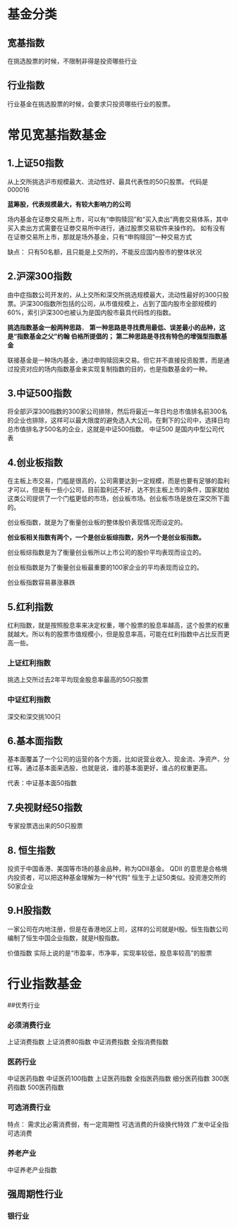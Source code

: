 # 基金分类
## 宽基指数
 在挑选股票的时候，不限制非得是投资哪些行业
## 行业指数
行业基金在挑选股票的时候，会要求只投资哪些行业的股票。

# 常见宽基指数基金

## 1.上证50指数

从上交所挑选沪市规模最大、流动性好、最具代表性的50只股票。
代码是 000016

**蓝筹股，代表规模最大，有较大影响力的公司**

场内基金在证劵交易所上市，可以有“申购赎回”和“买入卖出”两套交易体系，其中买入卖出方式需要在证劵交易所中进行，通过股票交易软件来操作的。
如有没有在证劵交易所上市，那就是场外基金，只有“申购赎回”一种交易方式

缺点： 只有50名额，且只能是上交所的，不能反应国内股市的整体状况
## 2.沪深300指数

由中症指数公司开发的，从上交所和深交所挑选规模最大，流动性最好的300只股票。沪深300指数所包括的公司，从市值规模上，占到了国内股市全部规模的60%，索引沪深300也被认为是国内股市最具代码性的指数。

**挑选指数基金一般两种思路**，
**第一种思路是寻找费用最低、误差最小的品种，这是“指数基金之父”约翰 伯格所提倡的；**
**第二种思路是寻找有特色的增强型指数基金**

联接基金是一种场内基金，通过申购赎回来交易。但它并不直接投资股票，而是通过投资对应的场内指数基金来实现复制指数的目的，也是指数基金的一种。

## 3.中证500指数

将全部沪深300指数的300家公司排除，然后将最近一年日均总市值排名前300名的企业也排除，这样可以最大限度的避免选入大公司。在剩下的公司中，选择日均总市值排名才500名的企业，这就是中证500指数。 中证500 是国内中型公司代表

## 4.创业板指数

在主板上市交易，门槛是很高的，公司需要达到一定规模，而是也要有足够的盈利才可以，但是有一些小公司，目前盈利还不好，达不到主板上市的条件，国家就给这类公司提供了一个门槛更低的市场，创业板市场。创业板市场是放在深交所下面的。

创业板指数，就是为了衡量创业板的整体股价表现情况而设定的。

**创业板相关指数有两个，一个是创业板综指数，另外一个是创业板指数。**

创业板综指数是为了衡量创业板所以上市公司的股价平均表现而设立的。

创业板指数是为了衡量创业板最重要的100家企业的平均表现而设立的。

创业板指数容易暴涨暴跌

## 5.红利指数
红利指数，就是按照股息率来决定权重，哪个股票的股息率越高，这个股票的权重就越大。所以有的股票市值规模小，但是股息率高，可能在红利指数中占比反而更高一些。
### 上证红利指数
  挑选上交所过去2年平均现金股息率最高的50只股票
### 中证红利指数
  深交和深交挑100只

## 6.基本面指数

基本面覆盖了一个公司的运营的各个方面，比如说营业收入、现金流、净资产、分红等。通过基本面来选股，也就是说，谁的基本面更好，谁占的权重更高。

代表：中证基本面50指数

## 7.央视财经50指数
  专家投票选出来的50只股票

## 8. 恒生指数
  投资于中国香港、美国等市场的基金品种，称为QDII基金。
  QDII 的意思是合格境内投资者，可以把这种基金理解为一种“代购”
  恒生于上证50类似。投资港交所的50家企业

## 9.H股指数
  一家公司在内地注册，但是在香港地区上司，这样的公司就是H股。恒生指数公司编制了恒生中国企业指数，就是H股指数。

价值指数 实际上说的是“市盈率，市净率，实现率较低，股息率较高”的股票

# 行业指数基金

##优秀行业

### 必须消费行业
  上证消费指数
  上证消费80指数
  中证消费指数
  全指消费指数
### 医药行业
  中证医药指数
  中证医药100指数
  上证医药指数
  全指医药指数
  细分医药指数
  300医药指数
  500医药指数

### 可选消费行业
  特点： 需求比必需消费弱，有一定周期性
        可选消费的升级换代特效
  广发中证全指可选消费

### 养老产业

  中证养老产业指数

## 强周期性行业

### 银行业
